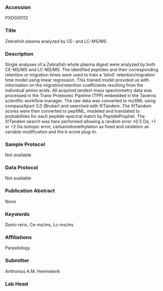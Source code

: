 ### Accession
PXD000112

### Title
Zebrafish plasma analyzed by CE- and LC-MS/MS

### Description
Single analyses of a Zebrafish whole plasma digest were analyzed by both CE-MS/MS and LC-MS/MS. The identified peptides and their corresponding retention or migration times were used to train a 'blind' retention/migration time model using linear regression. This trained model provided us with information on the migration/retention coefficients resulting from the individual amino acids. All acquired tandem mass spectrometry data was processed in the Trans-Proteomic Pipeline (TPP) embedded in the Taverna scientific workflow manager. The raw data was converted to mzXML using compassXport 3.0 (Bruker) and searched with X!Tandem. The X!Tandem scores were then converted to pepXML, modeled and translated to probabilities for each peptide-spectral match by PeptideProphet. The X!Tandem search was here performed allowing a random error ±0.5 Da, +1 or +2 Da isotopic error, carbamidomethylation as fixed and oxidation as variable modification and the k-score plug-in.

### Sample Protocol
Not available

### Data Protocol
Not available

### Publication Abstract
None

### Keywords
Danio rerio, Ce-ms/ms, Lc-ms/ms

### Affiliations
Parasitology

### Submitter
Anthonius A.M. Heemskerk

### Lab Head


